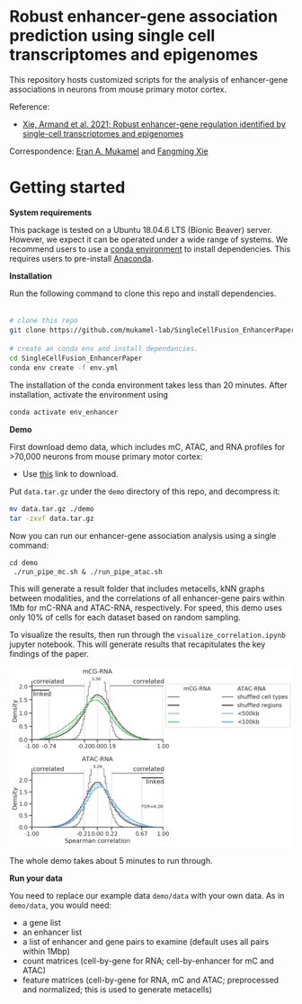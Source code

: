 # Robust enhancer-gene association prediction using single cell transcriptomes and epigenomes


This repository hosts customized scripts for the analysis of enhancer-gene associations in neurons from mouse primary motor cortex.

Reference:
- [Xie, Armand et al. 2021; Robust enhancer-gene regulation identified by single-cell transcriptomes and epigenomes](https://www.biorxiv.org/content/10.1101/2021.10.25.465795v1)

Correspondence: [Eran A. Mukamel](mailto:emukamel@ucsd.edu) and [Fangming Xie](mailto:f7xie@ucsd.edu)

# Getting started
**System requirements**

This package is tested on a Ubuntu 18.04.6 LTS (Bionic Beaver) server. However, we expect it can be operated under a wide range of systems.
We recommend users to use a [conda environment](https://docs.conda.io/projects/conda/en/latest/user-guide/getting-started.html) to install dependencies. This requires users to pre-install [Anaconda](https://www.anaconda.com/products/individual).

**Installation**

Run the following command to clone this repo and install dependencies.
```bash

# clone this repo
git clone https://github.com/mukamel-lab/SingleCellFusion_EnhancerPaper.git

# create an conda env and install dependancies.
cd SingleCellFusion_EnhancerPaper
conda env create -f env.yml
```
The installation of the conda environment takes less than 20 minutes. After installation, activate the environment using
```bash
conda activate env_enhancer
```

**Demo**

First download demo data, which includes mC, ATAC, and RNA profiles for >70,000 neurons from mouse primary motor cortex:
- Use [this]() link to download.

Put `data.tar.gz` under the `demo` directory of this repo, and decompress it:
```bash
mv data.tar.gz ./demo
tar -zxvf data.tar.gz 
```

Now you can run our enhancer-gene association analysis using a single command:
```
cd demo
 ./run_pipe_mc.sh & ./run_pipe_atac.sh
```
This will generate a result folder that includes metacells, kNN graphs between modalities, and the correlations of all enhancer-gene pairs within 1Mb for mC-RNA and ATAC-RNA, respectively. For speed, this demo uses only 10% of cells for each dataset based on random sampling.

To visualize the results, then run through the `visualize_correlation.ipynb` jupyter notebook. This will generate results that recapitulates the key findings of the paper.

![](./doc/result_dist.png)

The whole demo takes about 5 minutes to run through.


**Run your data**

You need to replace our example data `demo/data` with your own data. As in `demo/data`, you would need:
- a gene list
- an enhancer list
- a list of enhancer and gene pairs to examine (default uses all pairs within 1Mbp)
- count matrices (cell-by-gene for RNA; cell-by-enhancer for mC and ATAC)
- feature matrices (cell-by-gene for RNA, mC and ATAC; preprocessed and normalized; this is used to generate metacells)

